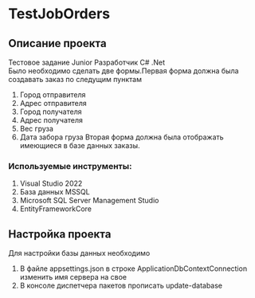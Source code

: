 # TestJobOrders
## Описание проекта
Тестовое задание Junior Разработчик C# .Net  
Было необходимо сделать две формы.Первая форма должна была создавать заказ по следущим пунктам     
1. Город отправителя
2. Адрес отправителя
3. Город получателя
4. Адрес получателя
5. Вес груза
6. Дата забора груза
Вторая форма должна была отображать имеющиеся в базе данных заказы.  
### Используемые инструменты:
1. Visual Studio 2022
2. База данных MSSQL
3. Microsoft SQL Server Management Studio 
4. EntityFrameworkCore


## Настройка проекта  
Для настройки базы данных необходимо  
1. В файле appsettings.json в строке ApplicationDbContextConnection изменить имя сервера на свое
2. В консоле диспетчера пакетов прописать update-database

